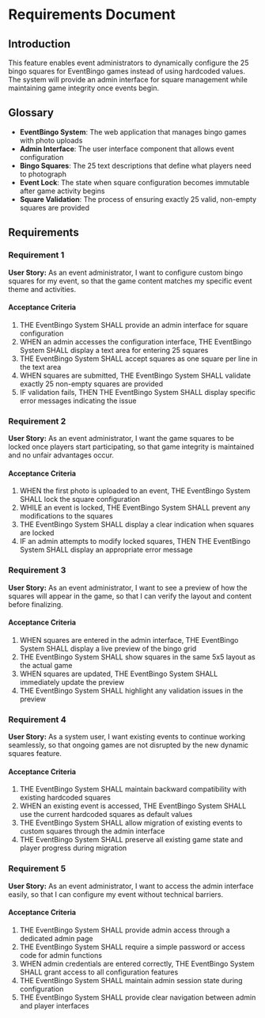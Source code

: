 # Requirements Document

## Introduction

This feature enables event administrators to dynamically configure the 25 bingo squares for EventBingo games instead of using hardcoded values. The system will provide an admin interface for square management while maintaining game integrity once events begin.

## Glossary

- **EventBingo System**: The web application that manages bingo games with photo uploads
- **Admin Interface**: The user interface component that allows event configuration
- **Bingo Squares**: The 25 text descriptions that define what players need to photograph
- **Event Lock**: The state when square configuration becomes immutable after game activity begins
- **Square Validation**: The process of ensuring exactly 25 valid, non-empty squares are provided

## Requirements

### Requirement 1

**User Story:** As an event administrator, I want to configure custom bingo squares for my event, so that the game content matches my specific event theme and activities.

#### Acceptance Criteria

1. THE EventBingo System SHALL provide an admin interface for square configuration
2. WHEN an admin accesses the configuration interface, THE EventBingo System SHALL display a text area for entering 25 squares
3. THE EventBingo System SHALL accept squares as one square per line in the text area
4. WHEN squares are submitted, THE EventBingo System SHALL validate exactly 25 non-empty squares are provided
5. IF validation fails, THEN THE EventBingo System SHALL display specific error messages indicating the issue

### Requirement 2

**User Story:** As an event administrator, I want the game squares to be locked once players start participating, so that game integrity is maintained and no unfair advantages occur.

#### Acceptance Criteria

1. WHEN the first photo is uploaded to an event, THE EventBingo System SHALL lock the square configuration
2. WHILE an event is locked, THE EventBingo System SHALL prevent any modifications to the squares
3. THE EventBingo System SHALL display a clear indication when squares are locked
4. IF an admin attempts to modify locked squares, THEN THE EventBingo System SHALL display an appropriate error message

### Requirement 3

**User Story:** As an event administrator, I want to see a preview of how the squares will appear in the game, so that I can verify the layout and content before finalizing.

#### Acceptance Criteria

1. WHEN squares are entered in the admin interface, THE EventBingo System SHALL display a live preview of the bingo grid
2. THE EventBingo System SHALL show squares in the same 5x5 layout as the actual game
3. WHEN squares are updated, THE EventBingo System SHALL immediately update the preview
4. THE EventBingo System SHALL highlight any validation issues in the preview

### Requirement 4

**User Story:** As a system user, I want existing events to continue working seamlessly, so that ongoing games are not disrupted by the new dynamic squares feature.

#### Acceptance Criteria

1. THE EventBingo System SHALL maintain backward compatibility with existing hardcoded squares
2. WHEN an existing event is accessed, THE EventBingo System SHALL use the current hardcoded squares as default values
3. THE EventBingo System SHALL allow migration of existing events to custom squares through the admin interface
4. THE EventBingo System SHALL preserve all existing game state and player progress during migration

### Requirement 5

**User Story:** As an event administrator, I want to access the admin interface easily, so that I can configure my event without technical barriers.

#### Acceptance Criteria

1. THE EventBingo System SHALL provide admin access through a dedicated admin page
2. THE EventBingo System SHALL require a simple password or access code for admin functions
3. WHEN admin credentials are entered correctly, THE EventBingo System SHALL grant access to all configuration features
4. THE EventBingo System SHALL maintain admin session state during configuration
5. THE EventBingo System SHALL provide clear navigation between admin and player interfaces